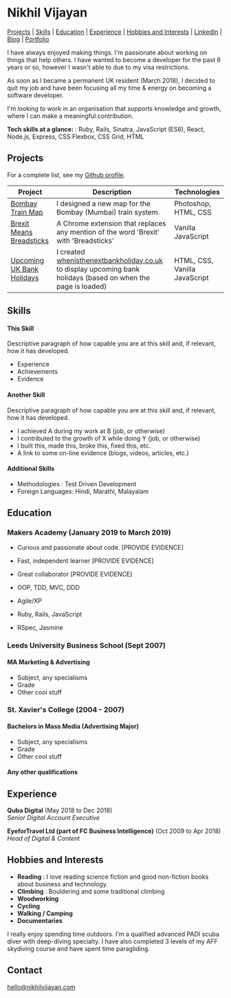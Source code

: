 # Nikhil Vijayan

[Projects](#projects) | [Skills](#skills) | [Education](#education) | [Experience](#experience) | [Hobbies and Interests](#hobbies-and-interests) | [LinkedIn](https://www.linkedin.com/in/nikhilvijayan/) | [Blog](https://medium.com/@nkhilv/) | [Portfolio](http://www.nikhilvijayan.com)

I have always enjoyed making things. I'm passionate about working on things that help others. I have wanted to become a developer for the past 6 years or so, however I wasn't able to due to my visa restrictions. 

As soon as I became a permanent UK resident (March 2018), I decided to quit my job and have been focusing all my time & energy on becoming a software developer. 

I'm looking to work in an organisation that supports knowledge and growth, where I can make a meaningful contribution.

**Tech skills at a glance:** : Ruby, Rails, Sinatra, JavaScript (ES6), React, Node.js, Express, CSS Flexbox, CSS Grid, HTML

## Projects

For a complete list, see my [Github profile](https://github.com/nkhil/).

| Project   | Description | Technologies |
|---        |---         |---           |
|[Bombay Train Map](http://bombaytra.in/) | I designed a new map for the Bombay (Mumbai) train system. | Photoshop, HTML, CSS |
|[Brexit Means Breadsticks](https://github.com/nkhil/Brexit_means_Breadsticks) | A Chrome extension that replaces any mention of the word 'Brexit' with 'Breadsticks' | Vanilla JavaScript |
|[Upcoming UK Bank Holidays](https://github.com/nkhil/UK-bank-holidays-using-fetch-API) | I created [whenisthenextbankholiday.co.uk](http://www.whenisthenextbankholiday.co.uk) to display upcoming bank holidays (based on when the page is loaded) | HTML, CSS, Vanilla JavaScript |

## Skills

#### This Skill

Descriptive paragraph of how capable you are at this skill and, if relevant, how it has developed.

- Experience
- Achievements
- Evidence

#### Another Skill

Descriptive paragraph of how capable you are at this skill and, if relevant, how it has developed.

- I achieved A during my work at B (job, or otherwise)
- I contributed to the growth of X while doing Y (job, or otherwise)
- I built this, made this, broke this, fixed this, etc.
- A link to some on-line evidence (blogs, videos, articles, etc.)

#### Additional Skills

- Methodologies : Test Driven Development
- Foreign Languages: Hindi, Marathi, Malayalam

## Education

### Makers Academy (January 2019 to March 2019)

- Curious and passionate about code. [PROVIDE EVIDENCE]
- Fast, independent learner [PROVIDE EVIDENCE]
- Great collaborator [PROVIDE EVIDENCE]

- OOP, TDD, MVC, DDD
- Agile/XP
- Ruby, Rails, JavaScript
- RSpec, Jasmine

### Leeds University Business School (Sept 2007)
#### MA Marketing & Advertising

- Subject, any specialisms
- Grade
- Other cool stuff

### St. Xavier's College (2004 - 2007)
#### Bachelors in Mass Media (Advertising Major)

- Subject, any specialisms
- Grade
- Other cool stuff

#### Any other qualifications

## Experience

**Quba Digital** (May 2018 to Dec 2018)    
*Senior Digital Account Executive*  

**EyeforTravel Ltd (part of FC Business Intelligence)** (Oct 2009 to Apr 2018)   
*Head of Digital & Content*  

## Hobbies and Interests

- **Reading** : I love reading science fiction and good non-fiction books about business and technology.
- **Climbing** : Bouldering and some traditional climbing
- **Woodworking**
- **Cycling**
- **Walking / Camping**
- **Documentaries** 

I really enjoy spending time outdoors. I'm a qualified advanced PADI scuba diver with deep-diving specialty. I have also completed 3 levels of my AFF skydiving course and have spent time paragliding.

## Contact

hello@nikhilvijayan.com
